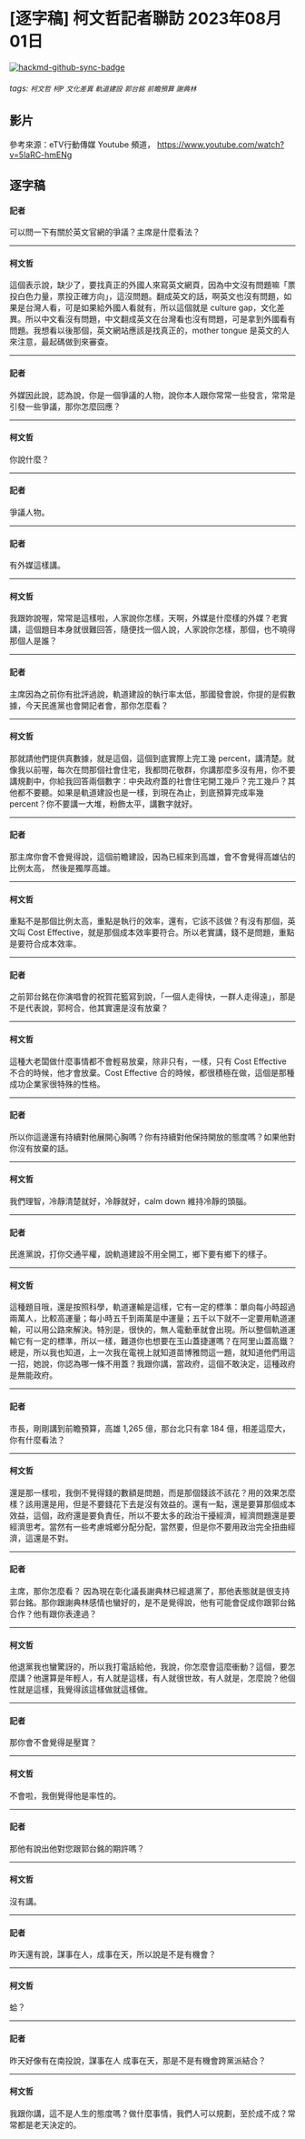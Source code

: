 # [逐字稿] 柯文哲記者聯訪 2023年08月01日

[![hackmd-github-sync-badge](https://hackmd.io/aqtch4KpQRuTIszMC5DnRg/badge)](https://hackmd.io/aqtch4KpQRuTIszMC5DnRg)


###### tags: `柯文哲` `柯P` `文化差異` `軌道建設` `郭台銘` `前瞻預算` `謝典林`

## 影片

參考來源：eTV行動傳媒 Youtube 頻道， https://www.youtube.com/watch?v=5laRC-hmENg


## 逐字稿

#### 記者

可以問一下有關於英文官網的爭議？主席是什麼看法？

---

#### 柯文哲

這個表示說，缺少了，要找真正的外國人來寫英文網頁，因為中文沒有問題嘛「票投白色力量，票投正確方向」，這沒問題。翻成英文的話，啊英文也沒有問題，如果是台灣人看，可是如果給外國人看就有，所以這個就是 culture gap，文化差異。所以中文看沒有問題，中文翻成英文在台灣看也沒有問題，可是拿到外國看有問題。我想看以後那個，英文網站應該是找真正的，mother tongue 是英文的人來注意，最起碼做到來審查。

---

#### 記者

外媒因此說，認為說，你是一個爭議的人物，說你本人跟你常常一些發言，常常是引發一些爭議，那你怎麼回應？

---

#### 柯文哲

你說什麼？

---

#### 記者

爭議人物。

---

#### 記者

有外媒這樣講。

---

#### 柯文哲

我跟妳說喔，常常是這樣啦，人家說你怎樣，天啊，外媒是什麼樣的外媒？老實講，這個題目本身就很難回答，隨便找一個人說，人家說你怎樣，那個，也不曉得那個人是誰？

---

#### 記者

主席因為之前你有批評過說，軌道建設的執行率太低，那國發會說，你提的是假數據，今天民進黨也會開記者會，那你怎麼看？

---

#### 柯文哲

那就請他們提供真數據，就是這個，這個到底實際上完工幾 percent，講清楚。就像我以前喔，每次在問那個社會住宅，我都問花敬群，你講那麼多沒有用，你不要講規劃中，你給我回答兩個數字：中央政府蓋的社會住宅開工幾戶？完工幾戶？其他都不要聽。如果是軌道建設也是一樣，到現在為止，到底預算完成率幾 percent？你不要講一大堆，粉飾太平，講數字就好。

---

#### 記者

那主席你會不會覺得說，這個前瞻建設，因為已經來到高雄，會不會覺得高雄佔的比例太高， 然後是獨厚高雄。

---

#### 柯文哲

重點不是那個比例太高，重點是執行的效率，還有，它該不該做？有沒有那個，英文叫 Cost Effective，就是那個成本效率要符合。所以老實講，錢不是問題，重點是要符合成本效率。

---

#### 記者

之前郭台銘在你演唱會的祝賀花籃寫到說，「一個人走得快，一群人走得遠」，那是不是代表說，郭柯合，他其實還是沒有放棄？

---

#### 柯文哲

這種大老闆做什麼事情都不會輕易放棄，除非只有，一樣，只有 Cost Effective 不合的時候，他才會放棄。Cost Effective 合的時候，都很積極在做，這個是那種成功企業家很特殊的性格。

---

#### 記者

所以你這邊還有持續對他展開心胸嗎？你有持續對他保持開放的態度嗎？如果他對你沒有放棄的話。

---

#### 柯文哲

我們理智，冷靜清楚就好，冷靜就好，calm down 維持冷靜的頭腦。

---

#### 記者

民進黨說，打你交通平權，說軌道建設不用全開工，鄉下要有鄉下的樣子。

---

#### 柯文哲

這種題目哦，還是按照科學，軌道運輸是這樣，它有一定的標準：單向每小時超過兩萬人，比較高運量；每小時五千到兩萬是中運量；五千以下就不一定要用軌道運輸，可以用公路來解決。特別是，很快的，無人電動車就會出現。所以整個軌道運輸它有一定的標準，所以一樣，難道你也想要在玉山蓋捷運嗎？在阿里山蓋高鐵？總是，所以我也知道，上一次我在電視上就知道苗博雅問這一題，就知道他們用這一招，她說，你認為哪一條不用蓋？我跟你講，當政府，這個不敢決定，這種政府是無能政府。

---

#### 記者

市長，剛剛講到前瞻預算，高雄 1,265 億，那台北只有拿 184 億，相差這麼大，你有什麼看法？

---

#### 柯文哲

還是那一樣啦，我倒不覺得錢的數額是問題，而是那個錢該不該花？用的效果怎麼樣？該用還是用，但是不要錢花下去是沒有效益的。還有一點，還是要算那個成本效益，這個，政府還是要負責任，所以不要太多的政治干擾經濟，經濟問題還是要經濟思考。當然有一些考慮城鄉分配分配，當然要，但是你不要用政治完全扭曲經濟，這還是不對。

---

#### 記者

主席，那你怎麼看？ 因為現在彰化議長謝典林已經退黨了，那他表態就是很支持郭台銘。那你跟謝典林感情也蠻好的，是不是覺得說，他有可能會促成你跟郭台銘合作？他有跟你表達過？

---

#### 柯文哲

他退黨我也蠻驚訝的，所以我打電話給他，我說，你怎麼會這麼衝動？這個，要怎麼講？他還算是年輕人，有人就是這樣，有人就很世故，有人就是，怎麼說？他個性就是這樣，我覺得該這樣做就這樣做。

---

#### 記者

那你會不會覺得是壓寶？

---

#### 柯文哲

不會啦，我倒覺得他是率性的。

---

#### 記者

那他有說出他對您跟郭台銘的期許嗎？

---

#### 柯文哲

沒有講。

---

#### 記者

昨天還有說，謀事在人，成事在天，所以說是不是有機會？

---

#### 柯文哲

蛤？

---

#### 記者

昨天好像有在南投說，謀事在人 成事在天，那是不是有機會跨黨派結合？

---

#### 柯文哲

我跟你講，這不是人生的態度嗎？做什麼事情，我們人可以規劃，至於成不成？常常都是老天決定的。